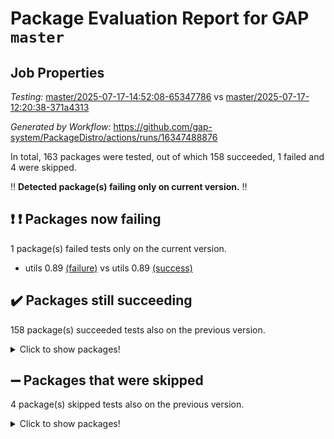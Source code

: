 # Package Evaluation Report for GAP `master`

## Job Properties

*Testing:* [master/2025-07-17-14:52:08-65347786](https://github.com/gap-system/PackageDistro/blob/data/reports/master/2025-07-17-14:52:08-65347786) vs [master/2025-07-17-12:20:38-371a4313](https://github.com/gap-system/PackageDistro/blob/data/reports/master/2025-07-17-12:20:38-371a4313)

*Generated by Workflow:* https://github.com/gap-system/PackageDistro/actions/runs/16347488876

In total, 163 packages were tested, out of which 158 succeeded, 1 failed and 4 were skipped.

:bangbang: **Detected package(s) failing only on current version.** :bangbang:

## :exclamation: :exclamation: Packages now failing

1 package(s) failed tests only on the current version.
- utils 0.89 [(failure)](https://github.com/gap-system/PackageDistro/actions/runs/16347488876/job/46186435294) vs utils 0.89 [(success)](https://github.com/gap-system/PackageDistro/actions/runs/16344501648/job/46175211029)

## :heavy_check_mark: Packages still succeeding

158 package(s) succeeded tests also on the previous version.
<details><summary>Click to show packages!</summary>

- 4ti2interface 2024.11-01 [(success)](https://github.com/gap-system/PackageDistro/actions/runs/16347488876/job/46186434896)
- ace 5.7.0 [(success)](https://github.com/gap-system/PackageDistro/actions/runs/16347488876/job/46186434909)
- aclib 1.3.2 [(success)](https://github.com/gap-system/PackageDistro/actions/runs/16347488876/job/46186434918)
- agt 0.3.1 [(success)](https://github.com/gap-system/PackageDistro/actions/runs/16347488876/job/46186434906)
- alco 1.1.1 [(success)](https://github.com/gap-system/PackageDistro/actions/runs/16347488876/job/46186434907)
- alnuth 3.2.1 [(success)](https://github.com/gap-system/PackageDistro/actions/runs/16347488876/job/46186434905)
- anupq 3.3.1 [(success)](https://github.com/gap-system/PackageDistro/actions/runs/16347488876/job/46186434945)
- atlasrep 2.1.9 [(success)](https://github.com/gap-system/PackageDistro/actions/runs/16347488876/job/46186434925)
- autodoc 2025.05.09 [(success)](https://github.com/gap-system/PackageDistro/actions/runs/16347488876/job/46186434935)
- automata 1.16 [(success)](https://github.com/gap-system/PackageDistro/actions/runs/16347488876/job/46186434912)
- automgrp 1.3.3 [(success)](https://github.com/gap-system/PackageDistro/actions/runs/16347488876/job/46186434911)
- autpgrp 1.11.1 [(success)](https://github.com/gap-system/PackageDistro/actions/runs/16347488876/job/46186434928)
- cap 2025.07-06 [(success)](https://github.com/gap-system/PackageDistro/actions/runs/16347488876/job/46186434930)
- caratinterface 2.3.7 [(success)](https://github.com/gap-system/PackageDistro/actions/runs/16347488876/job/46186434921)
- cddinterface 2025.06.24 [(success)](https://github.com/gap-system/PackageDistro/actions/runs/16347488876/job/46186435005)
- circle 1.6.6 [(success)](https://github.com/gap-system/PackageDistro/actions/runs/16347488876/job/46186434940)
- classicpres 1.22 [(success)](https://github.com/gap-system/PackageDistro/actions/runs/16347488876/job/46186434951)
- cohomolo 1.6.11 [(success)](https://github.com/gap-system/PackageDistro/actions/runs/16347488876/job/46186434985)
- congruence 1.2.7 [(success)](https://github.com/gap-system/PackageDistro/actions/runs/16347488876/job/46186434969)
- corefreesub 0.6 [(success)](https://github.com/gap-system/PackageDistro/actions/runs/16347488876/job/46186434984)
- corelg 1.57 [(success)](https://github.com/gap-system/PackageDistro/actions/runs/16347488876/job/46186434992)
- crime 1.6 [(success)](https://github.com/gap-system/PackageDistro/actions/runs/16347488876/job/46186434970)
- crisp 1.4.6 [(success)](https://github.com/gap-system/PackageDistro/actions/runs/16347488876/job/46186434987)
- crypting 0.10.6 [(success)](https://github.com/gap-system/PackageDistro/actions/runs/16347488876/job/46186434994)
- cryst 4.1.28 [(success)](https://github.com/gap-system/PackageDistro/actions/runs/16347488876/job/46186434960)
- crystcat 1.1.10 [(success)](https://github.com/gap-system/PackageDistro/actions/runs/16347488876/job/46186434979)
- ctbllib 1.3.11 [(success)](https://github.com/gap-system/PackageDistro/actions/runs/16347488876/job/46186435017)
- cubefree 1.20 [(success)](https://github.com/gap-system/PackageDistro/actions/runs/16347488876/job/46186434968)
- curlinterface 2.4.2 [(success)](https://github.com/gap-system/PackageDistro/actions/runs/16347488876/job/46186435002)
- cvec 2.8.4 [(success)](https://github.com/gap-system/PackageDistro/actions/runs/16347488876/job/46186434983)
- datastructures 0.3.3 [(success)](https://github.com/gap-system/PackageDistro/actions/runs/16347488876/job/46186434974)
- deepthought 1.0.9 [(success)](https://github.com/gap-system/PackageDistro/actions/runs/16347488876/job/46186435013)
- design 1.8.2 [(success)](https://github.com/gap-system/PackageDistro/actions/runs/16347488876/job/46186435007)
- difsets 2.3.1 [(success)](https://github.com/gap-system/PackageDistro/actions/runs/16347488876/job/46186435003)
- digraphs 1.10.0 [(success)](https://github.com/gap-system/PackageDistro/actions/runs/16347488876/job/46186435020)
- edim 1.3.8 [(success)](https://github.com/gap-system/PackageDistro/actions/runs/16347488876/job/46186434988)
- example 4.4.1 [(success)](https://github.com/gap-system/PackageDistro/actions/runs/16347488876/job/46186435016)
- examplesforhomalg 2023.10-01 [(success)](https://github.com/gap-system/PackageDistro/actions/runs/16347488876/job/46186435004)
- factint 1.6.3 [(success)](https://github.com/gap-system/PackageDistro/actions/runs/16347488876/job/46186435024)
- ferret 1.0.14 [(success)](https://github.com/gap-system/PackageDistro/actions/runs/16347488876/job/46186435044)
- fga 1.5.0 [(success)](https://github.com/gap-system/PackageDistro/actions/runs/16347488876/job/46186435094)
- fining 1.5.6 [(success)](https://github.com/gap-system/PackageDistro/actions/runs/16347488876/job/46186435051)
- float 1.0.7 [(success)](https://github.com/gap-system/PackageDistro/actions/runs/16347488876/job/46186435036)
- format 1.4.4 [(success)](https://github.com/gap-system/PackageDistro/actions/runs/16347488876/job/46186435029)
- forms 1.2.13 [(success)](https://github.com/gap-system/PackageDistro/actions/runs/16347488876/job/46186435042)
- fplsa 1.2.6 [(success)](https://github.com/gap-system/PackageDistro/actions/runs/16347488876/job/46186435033)
- fr 2.4.13 [(success)](https://github.com/gap-system/PackageDistro/actions/runs/16347488876/job/46186435074)
- francy 2.0.3 [(success)](https://github.com/gap-system/PackageDistro/actions/runs/16347488876/job/46186435107)
- fwtree 1.3 [(success)](https://github.com/gap-system/PackageDistro/actions/runs/16347488876/job/46186435065)
- gapdoc 1.6.7 [(success)](https://github.com/gap-system/PackageDistro/actions/runs/16347488876/job/46186435075)
- gauss 2024.11-01 [(success)](https://github.com/gap-system/PackageDistro/actions/runs/16347488876/job/46186435038)
- gaussforhomalg 2024.08-01 [(success)](https://github.com/gap-system/PackageDistro/actions/runs/16347488876/job/46186435041)
- gbnp 1.1.0 [(success)](https://github.com/gap-system/PackageDistro/actions/runs/16347488876/job/46186435073)
- generalizedmorphismsforcap 2025.07-01 [(success)](https://github.com/gap-system/PackageDistro/actions/runs/16347488876/job/46186435068)
- genss 1.6.9 [(success)](https://github.com/gap-system/PackageDistro/actions/runs/16347488876/job/46186435049)
- gradedmodules 2024.12-01 [(success)](https://github.com/gap-system/PackageDistro/actions/runs/16347488876/job/46186435064)
- gradedringforhomalg 2024.07-01 [(success)](https://github.com/gap-system/PackageDistro/actions/runs/16347488876/job/46186435058)
- grape 4.9.2 [(success)](https://github.com/gap-system/PackageDistro/actions/runs/16347488876/job/46186435112)
- groupoids 1.77 [(success)](https://github.com/gap-system/PackageDistro/actions/runs/16347488876/job/46186435053)
- grpconst 2.6.5 [(success)](https://github.com/gap-system/PackageDistro/actions/runs/16347488876/job/46186435079)
- guarana 0.96.3 [(success)](https://github.com/gap-system/PackageDistro/actions/runs/16347488876/job/46186435048)
- guava 3.20 [(success)](https://github.com/gap-system/PackageDistro/actions/runs/16347488876/job/46186435070)
- hap 1.68 [(success)](https://github.com/gap-system/PackageDistro/actions/runs/16347488876/job/46186435102)
- hapcryst 0.1.15 [(success)](https://github.com/gap-system/PackageDistro/actions/runs/16347488876/job/46186435095)
- hecke 1.5.4 [(success)](https://github.com/gap-system/PackageDistro/actions/runs/16347488876/job/46186435129)
- help 4.0 [(success)](https://github.com/gap-system/PackageDistro/actions/runs/16347488876/job/46186435118)
- homalg 2024.01-01 [(success)](https://github.com/gap-system/PackageDistro/actions/runs/16347488876/job/46186435103)
- homalgtocas 2023.11-01 [(success)](https://github.com/gap-system/PackageDistro/actions/runs/16347488876/job/46186435161)
- ibnp 0.15 [(success)](https://github.com/gap-system/PackageDistro/actions/runs/16347488876/job/46186435093)
- idrel 2.48 [(success)](https://github.com/gap-system/PackageDistro/actions/runs/16347488876/job/46186435083)
- images 1.3.3 [(success)](https://github.com/gap-system/PackageDistro/actions/runs/16347488876/job/46186435084)
- intpic 0.4.0 [(success)](https://github.com/gap-system/PackageDistro/actions/runs/16347488876/job/46186435105)
- io 4.9.3 [(success)](https://github.com/gap-system/PackageDistro/actions/runs/16347488876/job/46186435126)
- io_forhomalg 2023.02-04 [(success)](https://github.com/gap-system/PackageDistro/actions/runs/16347488876/job/46186435099)
- irredsol 1.4.4 [(success)](https://github.com/gap-system/PackageDistro/actions/runs/16347488876/job/46186435134)
- json 2.2.3 [(success)](https://github.com/gap-system/PackageDistro/actions/runs/16347488876/job/46186435106)
- jupyterkernel 1.5.1 [(success)](https://github.com/gap-system/PackageDistro/actions/runs/16347488876/job/46186435113)
- jupyterviz 1.5.6 [(success)](https://github.com/gap-system/PackageDistro/actions/runs/16347488876/job/46186435200)
- kan 1.37 [(success)](https://github.com/gap-system/PackageDistro/actions/runs/16347488876/job/46186435135)
- kbmag 1.5.11 [(success)](https://github.com/gap-system/PackageDistro/actions/runs/16347488876/job/46186435127)
- laguna 3.9.7 [(success)](https://github.com/gap-system/PackageDistro/actions/runs/16347488876/job/46186435115)
- liealgdb 2.2.1 [(success)](https://github.com/gap-system/PackageDistro/actions/runs/16347488876/job/46186435136)
- liepring 2.9.1 [(success)](https://github.com/gap-system/PackageDistro/actions/runs/16347488876/job/46186435133)
- liering 2.4.2 [(success)](https://github.com/gap-system/PackageDistro/actions/runs/16347488876/job/46186435174)
- linearalgebraforcap 2025.07-03 [(success)](https://github.com/gap-system/PackageDistro/actions/runs/16347488876/job/46186435159)
- lins 0.9 [(success)](https://github.com/gap-system/PackageDistro/actions/runs/16347488876/job/46186435202)
- localizeringforhomalg 2023.10-01 [(success)](https://github.com/gap-system/PackageDistro/actions/runs/16347488876/job/46186435143)
- loops 3.4.4 [(success)](https://github.com/gap-system/PackageDistro/actions/runs/16347488876/job/46186435239)
- lpres 1.1.1 [(success)](https://github.com/gap-system/PackageDistro/actions/runs/16347488876/job/46186435160)
- majoranaalgebras 1.5.2 [(success)](https://github.com/gap-system/PackageDistro/actions/runs/16347488876/job/46186435142)
- mapclass 1.4.6 [(success)](https://github.com/gap-system/PackageDistro/actions/runs/16347488876/job/46186435137)
- matgrp 0.71 [(success)](https://github.com/gap-system/PackageDistro/actions/runs/16347488876/job/46186435232)
- matricesforhomalg 2024.11-02 [(success)](https://github.com/gap-system/PackageDistro/actions/runs/16347488876/job/46186435163)
- modisom 3.0.0 [(success)](https://github.com/gap-system/PackageDistro/actions/runs/16347488876/job/46186435147)
- modulepresentationsforcap 2025.06-02 [(success)](https://github.com/gap-system/PackageDistro/actions/runs/16347488876/job/46186435238)
- modules 2024.12-01 [(success)](https://github.com/gap-system/PackageDistro/actions/runs/16347488876/job/46186435178)
- monoidalcategories 2025.07-06 [(success)](https://github.com/gap-system/PackageDistro/actions/runs/16347488876/job/46186435188)
- nconvex 2024.12-01 [(success)](https://github.com/gap-system/PackageDistro/actions/runs/16347488876/job/46186435205)
- nilmat 1.4.2 [(success)](https://github.com/gap-system/PackageDistro/actions/runs/16347488876/job/46186435184)
- nock 1.5 [(success)](https://github.com/gap-system/PackageDistro/actions/runs/16347488876/job/46186435186)
- normalizinterface 1.4.1 [(success)](https://github.com/gap-system/PackageDistro/actions/runs/16347488876/job/46186435172)
- nq 2.5.11 [(success)](https://github.com/gap-system/PackageDistro/actions/runs/16347488876/job/46186435189)
- numericalsgps 1.4.0 [(success)](https://github.com/gap-system/PackageDistro/actions/runs/16347488876/job/46186435196)
- openmath 11.5.3 [(success)](https://github.com/gap-system/PackageDistro/actions/runs/16347488876/job/46186435245)
- orb 5.0.1 [(success)](https://github.com/gap-system/PackageDistro/actions/runs/16347488876/job/46186435233)
- packagemanager 1.6.3 [(success)](https://github.com/gap-system/PackageDistro/actions/runs/16347488876/job/46186435214)
- patternclass 2.4.5 [(success)](https://github.com/gap-system/PackageDistro/actions/runs/16347488876/job/46186435222)
- permut 2.0.5 [(success)](https://github.com/gap-system/PackageDistro/actions/runs/16347488876/job/46186435223)
- polenta 1.3.11 [(success)](https://github.com/gap-system/PackageDistro/actions/runs/16347488876/job/46186435220)
- polymaking 0.8.7 [(success)](https://github.com/gap-system/PackageDistro/actions/runs/16347488876/job/46186435231)
- primgrp 3.4.4 [(success)](https://github.com/gap-system/PackageDistro/actions/runs/16347488876/job/46186435253)
- profiling 2.6.2 [(success)](https://github.com/gap-system/PackageDistro/actions/runs/16347488876/job/46186435229)
- qdistrnd 0.9.5 [(success)](https://github.com/gap-system/PackageDistro/actions/runs/16347488876/job/46186435266)
- qpa 1.35 [(success)](https://github.com/gap-system/PackageDistro/actions/runs/16347488876/job/46186435246)
- quagroup 1.8.4 [(success)](https://github.com/gap-system/PackageDistro/actions/runs/16347488876/job/46186435257)
- radiroot 2.9 [(success)](https://github.com/gap-system/PackageDistro/actions/runs/16347488876/job/46186435288)
- rcwa 4.7.1 [(success)](https://github.com/gap-system/PackageDistro/actions/runs/16347488876/job/46186435341)
- rds 1.8 [(success)](https://github.com/gap-system/PackageDistro/actions/runs/16347488876/job/46186435242)
- recog 1.4.4 [(success)](https://github.com/gap-system/PackageDistro/actions/runs/16347488876/job/46186435349)
- repndecomp 1.3.0 [(success)](https://github.com/gap-system/PackageDistro/actions/runs/16347488876/job/46186435254)
- repsn 3.1.2 [(success)](https://github.com/gap-system/PackageDistro/actions/runs/16347488876/job/46186435263)
- resclasses 4.7.3 [(success)](https://github.com/gap-system/PackageDistro/actions/runs/16347488876/job/46186435262)
- ringsforhomalg 2024.11-02 [(success)](https://github.com/gap-system/PackageDistro/actions/runs/16347488876/job/46186435285)
- sco 2023.08-01 [(success)](https://github.com/gap-system/PackageDistro/actions/runs/16347488876/job/46186435289)
- scscp 2.4.3 [(success)](https://github.com/gap-system/PackageDistro/actions/runs/16347488876/job/46186435363)
- semigroups 5.5.3 [(success)](https://github.com/gap-system/PackageDistro/actions/runs/16347488876/job/46186435252)
- sglppow 2.4 [(success)](https://github.com/gap-system/PackageDistro/actions/runs/16347488876/job/46186435261)
- sgpviz 0.999.6 [(success)](https://github.com/gap-system/PackageDistro/actions/runs/16347488876/job/46186435255)
- simpcomp 2.1.14 [(success)](https://github.com/gap-system/PackageDistro/actions/runs/16347488876/job/46186435282)
- singular 2024.06.03 [(success)](https://github.com/gap-system/PackageDistro/actions/runs/16347488876/job/46186435268)
- sl2reps 1.1 [(success)](https://github.com/gap-system/PackageDistro/actions/runs/16347488876/job/46186435260)
- sla 1.6.2 [(success)](https://github.com/gap-system/PackageDistro/actions/runs/16347488876/job/46186435286)
- smallantimagmas 0.4.1 [(success)](https://github.com/gap-system/PackageDistro/actions/runs/16347488876/job/46186435279)
- smallgrp 1.5.4 [(success)](https://github.com/gap-system/PackageDistro/actions/runs/16347488876/job/46186435264)
- smallsemi 0.7.2 [(success)](https://github.com/gap-system/PackageDistro/actions/runs/16347488876/job/46186435292)
- sonata 2.9.6 [(success)](https://github.com/gap-system/PackageDistro/actions/runs/16347488876/job/46186435275)
- sophus 1.27 [(success)](https://github.com/gap-system/PackageDistro/actions/runs/16347488876/job/46186435273)
- sotgrps 1.3 [(success)](https://github.com/gap-system/PackageDistro/actions/runs/16347488876/job/46186435283)
- spinsym 1.5.2 [(success)](https://github.com/gap-system/PackageDistro/actions/runs/16347488876/job/46186435305)
- standardff 1.0 [(success)](https://github.com/gap-system/PackageDistro/actions/runs/16347488876/job/46186435267)
- symbcompcc 1.3.2 [(success)](https://github.com/gap-system/PackageDistro/actions/runs/16347488876/job/46186435312)
- thelma 1.3 [(success)](https://github.com/gap-system/PackageDistro/actions/runs/16347488876/job/46186435276)
- tomlib 1.2.11 [(success)](https://github.com/gap-system/PackageDistro/actions/runs/16347488876/job/46186435290)
- toolsforhomalg 2025.05-01 [(success)](https://github.com/gap-system/PackageDistro/actions/runs/16347488876/job/46186435278)
- toric 1.9.6 [(success)](https://github.com/gap-system/PackageDistro/actions/runs/16347488876/job/46186435270)
- transgrp 3.6.5 [(success)](https://github.com/gap-system/PackageDistro/actions/runs/16347488876/job/46186435358)
- typeset 1.2.3 [(success)](https://github.com/gap-system/PackageDistro/actions/runs/16347488876/job/46186435308)
- ugaly 4.1.3 [(success)](https://github.com/gap-system/PackageDistro/actions/runs/16347488876/job/46186435327)
- unipot 1.6 [(success)](https://github.com/gap-system/PackageDistro/actions/runs/16347488876/job/46186435299)
- unitlib 5.0.0 [(success)](https://github.com/gap-system/PackageDistro/actions/runs/16347488876/job/46186435350)
- uuid 0.7 [(success)](https://github.com/gap-system/PackageDistro/actions/runs/16347488876/job/46186435378)
- walrus 0.9991 [(success)](https://github.com/gap-system/PackageDistro/actions/runs/16347488876/job/46186435340)
- wedderga 4.11.1 [(success)](https://github.com/gap-system/PackageDistro/actions/runs/16347488876/job/46186435313)
- wpe 0.8 [(success)](https://github.com/gap-system/PackageDistro/actions/runs/16347488876/job/46186435301)
- xmod 2.95 [(success)](https://github.com/gap-system/PackageDistro/actions/runs/16347488876/job/46186435304)
- xmodalg 1.32 [(success)](https://github.com/gap-system/PackageDistro/actions/runs/16347488876/job/46186435346)
- yangbaxter 0.10.7 [(success)](https://github.com/gap-system/PackageDistro/actions/runs/16347488876/job/46186435323)
- zeromqinterface 0.17 [(success)](https://github.com/gap-system/PackageDistro/actions/runs/16347488876/job/46186435326)
</details>

## :heavy_minus_sign: Packages that were skipped

4 package(s) skipped tests also on the previous version.
<details><summary>Click to show packages!</summary>

- browse 1.8.21 [(skipped)](https://github.com/gap-system/PackageDistro/actions/runs/16347488876/job/46185019469)
- itc 1.5.1 [(skipped)](https://github.com/gap-system/PackageDistro/actions/runs/16347488876/job/46185019469)
- polycyclic 2.16 [(skipped)](https://github.com/gap-system/PackageDistro/actions/runs/16347488876/job/46185019469)
- xgap 4.32 [(skipped)](https://github.com/gap-system/PackageDistro/actions/runs/16347488876/job/46185019469)
</details>

